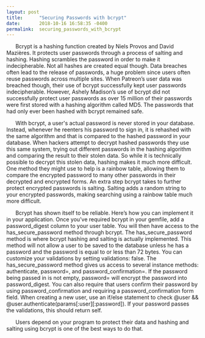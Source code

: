 ```yaml
---
layout: post
title:      "Securing Passwords with bcrypt"
date:       2018-10-16 16:58:35 -0400
permalink:  securing_passwords_with_bcrypt
---
```



&nbsp;&nbsp;&nbsp;&nbsp;&nbsp;&nbsp;Bcrypt is a hashing function created by Niels Provos and David Mazières. It protects user passwords through a process of salting and hashing. Hashing scrambles the password in order to make it indecipherable. Not all hashes are created equal though. Data breaches often lead to the release of passwords, a huge problem since users often reuse passwords across multiple sites. When Patreon’s user data was breached though, their use of bcrypt successfully kept user passwords indecipherable. However, Ashely Madison’s use of bcrypt did not successfully protect user passwords as over 15 million of their passwords were first stored with a hashing algorithm called MD5. The passwords that had only ever been hashed with bcrypt remained safe. 

 &nbsp;&nbsp;&nbsp;&nbsp;&nbsp;&nbsp;With bcrypt, a user's actual password is never stored in your database. Instead, whenever he reenters his password to sign in, it is rehashed with the same algorithm and that is compared to the hashed password in your database. When hackers attempt to decrypt hashed passwords they use this same system, trying out different passwords in the hashing algorithm and comparing the result to their stolen data. So while it is technically possible to decrypt this stolen data, hashing makes it much more difficult. One method they might use to help is a rainbow table, allowing them to compare the encrypted password to many other passwords in their decrypted and encrypted forms. An extra step bcrypt takes to further protect encrypted passwords is salting. Salting adds a random string to your encrypted passwords, making searching using a rainbow table much more difficult. 
 
&nbsp;&nbsp;&nbsp;&nbsp;&nbsp;&nbsp;Bcrypt has shown itself to be reliable. Here’s how you can implement it in your application. Once you’ve required bcrypt in your gemfile, add a password_digest column to your user table. You will then have access to the has_secure_password method through bcrypt. The has_secure_password method is where bcrypt hashing and salting is actually implemented. This method will not allow a user to be saved to the database unless he has a password and the password is equal to or less than 72 bytes. You can customize your validations by setting validations: false. The has_secure_password method gives us access to several instance methods: authenticate, password=, and password_confirmation=. If the password being passed in is not empty, password= will encrypt the password into password_digest. You can also require that users confirm their password by using password_confirmation and requiring a password_confirmation form field. 
When creating a new user, use an if/else statement to check @user && @user.authenticate(params[:user][:password]). If your password passes the validations, this should return self. 

&nbsp;&nbsp;&nbsp;&nbsp;&nbsp;&nbsp;Users depend on your program to protect their data and hashing and salting using bcrypt is one of the best ways to do that. 


